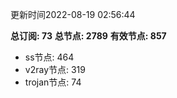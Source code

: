 更新时间2022-08-19 02:56:44

**总订阅: 73**
**总节点: 2789**
**有效节点: 857**
- ss节点: 464
- v2ray节点: 319
- trojan节点: 74
